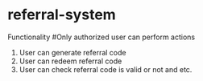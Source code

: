 # referral-system

Functionality
#Only authorized user can perform actions

1. User can generate referral code
2. User can redeem referral code
3. User can check referral code is valid or not and etc.
